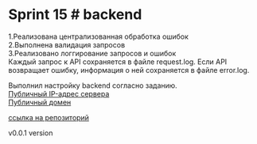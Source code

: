 # Sprint 15 # backend  

1.Реализована централизованная обработка ошибок  
2.Выполнена валидация запросов  
3.Реализовано логгирование запросов и ошибок  
  Каждый запрос к API сохраняется в файле request.log. Если API возвращает ошибку, информация о ней сохраняется в файле error.log.  

Выполнил настройку backend согласно заданию.  
[Публичный IP-адрес сервера](84.201.153.88)  
[Публичный домен](http://studypraktikum.tk/)  

[ссылка на репозиторий](https://github.com/DmitriiK1/backend/tree/develop)  

v0.0.1 version
